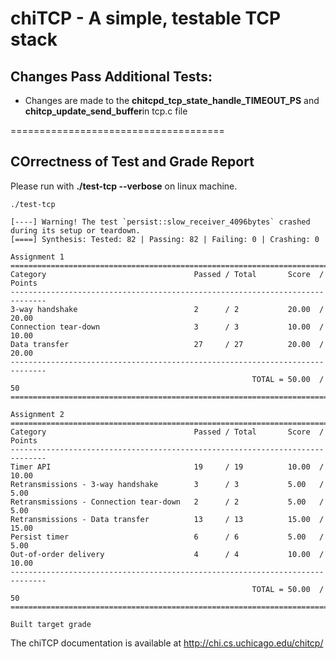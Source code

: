 # chiTCP - A simple, testable TCP stack

## Changes Pass Additional Tests:

- Changes are made to the **chitcpd_tcp_state_handle_TIMEOUT_PS** and **chitcp_update_send_buffer**in tcp.c file


=====================================
## COrrectness of Test and Grade Report
Please run with **./test-tcp --verbose** on linux machine.

```
./test-tcp

[----] Warning! The test `persist::slow_receiver_4096bytes` crashed during its setup or teardown.
[====] Synthesis: Tested: 82 | Passing: 82 | Failing: 0 | Crashing: 0 
```

```
Assignment 1
==============================================================================
Category                                 Passed / Total       Score  / Points    
------------------------------------------------------------------------------
3-way handshake                          2      / 2           20.00  / 20.00     
Connection tear-down                     3      / 3           10.00  / 10.00     
Data transfer                            27     / 27          20.00  / 20.00     
------------------------------------------------------------------------------
                                                      TOTAL = 50.00  / 50        
==============================================================================

Assignment 2
==============================================================================
Category                                 Passed / Total       Score  / Points    
------------------------------------------------------------------------------
Timer API                                19     / 19          10.00  / 10.00     
Retransmissions - 3-way handshake        3      / 3           5.00   / 5.00      
Retransmissions - Connection tear-down   2      / 2           5.00   / 5.00      
Retransmissions - Data transfer          13     / 13          15.00  / 15.00     
Persist timer                            6      / 6           5.00   / 5.00      
Out-of-order delivery                    4      / 4           10.00  / 10.00     
------------------------------------------------------------------------------
                                                      TOTAL = 50.00  / 50        
==============================================================================

Built target grade
```


The chiTCP documentation is available at http://chi.cs.uchicago.edu/chitcp/